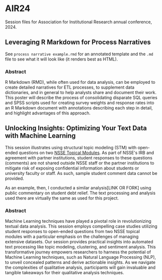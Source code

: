 # AIR24
Session files for Association for Institutional Research annual conference, 2024.

## Leveraging R Markdown for Process Narratives
See `process narrative example.rmd` for an annotated template and the `.md` file to see what it will look like (it renders best as HTML).

### Abstract
R Markdown (RMD), while often used for data analysis, can be employed to create detailed narratives for ETL processes, to supplement data dictionaries, and in general to help analysts share and document their work. This poster will describe the process of consolidating disparate SQL queries and SPSS scripts used for creating survey weights and response rates into an R Markdown document with annotations describing each step in detail, and highlight advantages of this approach. 



## Unlocking Insights: Optimizing Your Text Data with Machine Learning
This session illustrates using structural topic modeling (STM) with open-ended questions on two [NSSE Topical Modules](https://nsse.indiana.edu/nsse/survey-instruments/topical-modules/index.html). As part of NSSE's IRB and agreement with partner institutions, student responses to these questions (comments) are not shared outside NSSE staff or the partner institutions to mitigate risk of exposing confidential information about students or university faculty or staff. As such, sample student comment data cannot be provided.

As an example, then, I conducted a similar analysis[LINK OR FORK] using public commentary on student debt relief. The text processing and analysis used there are virtually the same as used for this project.

### Abstract
Machine Learning techniques have played a pivotal role in revolutionizing textual data analysis. This session employs compelling case studies utilizing student responses to open-ended questions from two NSSE topical modules with a particular emphasis on the challenges of managing extensive datasets. Our session provides practical insights into automated text processing like topic modeling, clustering, and sentiment analysis. This transformative journey empowers researchers to harness the potential of Machine Learning techniques, such as Natural Language Processing (NLP), to unveil concealed patterns and derive actionable insights. As we navigate the complexities of qualitative analysis, participants will gain invaluable and tangible takeaways for their qualitative analysis techniques.

